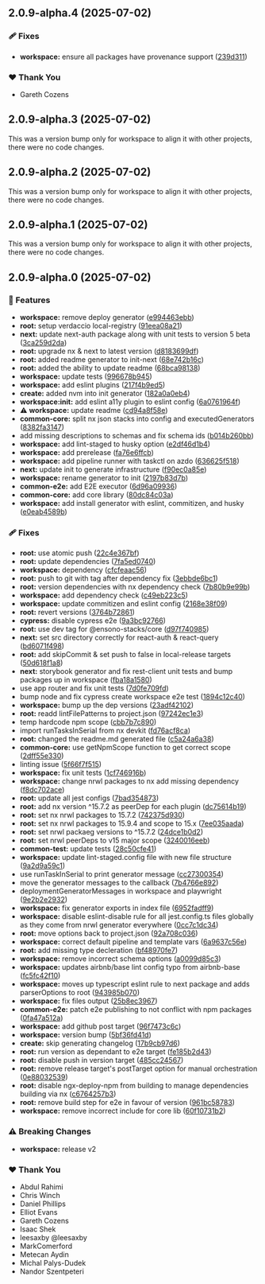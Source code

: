 ## 2.0.9-alpha.4 (2025-07-02)

### 🩹 Fixes

- **workspace:** ensure all packages have provenance support ([239d311](https://github.com/Ensono/stacks-nx-plugins/commit/239d311))

### ❤️ Thank You

- Gareth Cozens

## 2.0.9-alpha.3 (2025-07-02)

This was a version bump only for workspace to align it with other projects, there were no code changes.

## 2.0.9-alpha.2 (2025-07-02)

This was a version bump only for workspace to align it with other projects, there were no code changes.

## 2.0.9-alpha.1 (2025-07-02)

This was a version bump only for workspace to align it with other projects, there were no code changes.

## 2.0.9-alpha.0 (2025-07-02)

### 🚀 Features

- **workspace:** remove deploy generator ([e994463ebb](https://github.com/Ensono/stacks-nx-plugins/commit/e994463ebb))
- **root:** setup verdaccio local-registry ([91eea08a21](https://github.com/Ensono/stacks-nx-plugins/commit/91eea08a21))
- **next:** update next-auth package along with unit tests to version 5 beta ([3ca259d2da](https://github.com/Ensono/stacks-nx-plugins/commit/3ca259d2da))
- **root:** upgrade nx & next to latest version ([d8183699df](https://github.com/Ensono/stacks-nx-plugins/commit/d8183699df))
- **root:** added readme generator to init-next ([68e742b16c](https://github.com/Ensono/stacks-nx-plugins/commit/68e742b16c))
- **root:** added the ability to update readme ([68bca98138](https://github.com/Ensono/stacks-nx-plugins/commit/68bca98138))
- **workspace:** update tests ([996678b945](https://github.com/Ensono/stacks-nx-plugins/commit/996678b945))
- **workspace:** add eslint plugins ([217f4b9ed5](https://github.com/Ensono/stacks-nx-plugins/commit/217f4b9ed5))
- **create:** added nvm into init generator ([182a0a0eb4](https://github.com/Ensono/stacks-nx-plugins/commit/182a0a0eb4))
- **workspace:init:** add eslint a11y plugin to eslint config ([6a0761964f](https://github.com/Ensono/stacks-nx-plugins/commit/6a0761964f))
- ⚠️  **workspace:** update readme ([cd94a8f58e](https://github.com/Ensono/stacks-nx-plugins/commit/cd94a8f58e))
- **common-core:** split nx json stacks into config and executedGenerators ([8382fa3147](https://github.com/Ensono/stacks-nx-plugins/commit/8382fa3147))
- add missing descriptions to schemas and fix schema ids ([b014b260bb](https://github.com/Ensono/stacks-nx-plugins/commit/b014b260bb))
- **workspace:** add lint-staged to husky option ([e2df46d1b4](https://github.com/Ensono/stacks-nx-plugins/commit/e2df46d1b4))
- **workspace:** add prerelease ([fa76e6ffcb](https://github.com/Ensono/stacks-nx-plugins/commit/fa76e6ffcb))
- **workspace:** add pipeline runner with taskctl on azdo ([636625f518](https://github.com/Ensono/stacks-nx-plugins/commit/636625f518))
- **next:** update init to generate infrastructure ([f90ec0a85e](https://github.com/Ensono/stacks-nx-plugins/commit/f90ec0a85e))
- **workspace:** rename generator to init ([2197b83d7b](https://github.com/Ensono/stacks-nx-plugins/commit/2197b83d7b))
- **common-e2e:** add E2E executor ([6d96a09936](https://github.com/Ensono/stacks-nx-plugins/commit/6d96a09936))
- **common-core:** add core library ([80dc84c03a](https://github.com/Ensono/stacks-nx-plugins/commit/80dc84c03a))
- **workspace:** add install generator with eslint, commitizen, and husky ([e0eab4589b](https://github.com/Ensono/stacks-nx-plugins/commit/e0eab4589b))

### 🩹 Fixes

- **root:** use atomic push ([22c4e367bf](https://github.com/Ensono/stacks-nx-plugins/commit/22c4e367bf))
- **root:** update dependencies ([7fa5ed0740](https://github.com/Ensono/stacks-nx-plugins/commit/7fa5ed0740))
- **workspace:** dependency ([cfcfeaac56](https://github.com/Ensono/stacks-nx-plugins/commit/cfcfeaac56))
- **root:** push to git with tag after dependency fix ([3ebbde6bc1](https://github.com/Ensono/stacks-nx-plugins/commit/3ebbde6bc1))
- **root:** version dependencies with nx dependency check ([7b80b9e99b](https://github.com/Ensono/stacks-nx-plugins/commit/7b80b9e99b))
- **workspace:** add dependency check ([c49eb223c5](https://github.com/Ensono/stacks-nx-plugins/commit/c49eb223c5))
- **workspace:** update commitizen and eslint config ([2168e38f09](https://github.com/Ensono/stacks-nx-plugins/commit/2168e38f09))
- **root:** revert versions ([3764b72861](https://github.com/Ensono/stacks-nx-plugins/commit/3764b72861))
- **cypress:** disable cypress e2e ([9a3bc92766](https://github.com/Ensono/stacks-nx-plugins/commit/9a3bc92766))
- **root:** use dev tag for @ensono-stacks/core ([d97f740985](https://github.com/Ensono/stacks-nx-plugins/commit/d97f740985))
- **next:** set src directory correctly for react-auth & react-query ([bd6071f498](https://github.com/Ensono/stacks-nx-plugins/commit/bd6071f498))
- **root:** add skipCommit & set push to false in local-release targets ([50d618f1a8](https://github.com/Ensono/stacks-nx-plugins/commit/50d618f1a8))
- **next:** storybook generator and fix rest-client unit tests and bump packages up in workspace ([fba18a1580](https://github.com/Ensono/stacks-nx-plugins/commit/fba18a1580))
- use app router and fix unit tests ([7d0fe709fd](https://github.com/Ensono/stacks-nx-plugins/commit/7d0fe709fd))
- bump node and fix cypress create workspace e2e test ([1894c12c40](https://github.com/Ensono/stacks-nx-plugins/commit/1894c12c40))
- **workspace:** bump up the dep versions ([23adf42102](https://github.com/Ensono/stacks-nx-plugins/commit/23adf42102))
- **root:** readd lintFilePatterns to project.json ([97242ec1e3](https://github.com/Ensono/stacks-nx-plugins/commit/97242ec1e3))
- temp hardcode npm scope ([cbb7b7c890](https://github.com/Ensono/stacks-nx-plugins/commit/cbb7b7c890))
- import runTasksInSerial from nx devkit ([fd76acf8ca](https://github.com/Ensono/stacks-nx-plugins/commit/fd76acf8ca))
- **root:** changed the readme.md generated file ([c5a24a6a38](https://github.com/Ensono/stacks-nx-plugins/commit/c5a24a6a38))
- **common-core:** use getNpmScope function to get correct scope ([2dff55e330](https://github.com/Ensono/stacks-nx-plugins/commit/2dff55e330))
- linting issue ([5f66f7f515](https://github.com/Ensono/stacks-nx-plugins/commit/5f66f7f515))
- **workspace:** fix unit tests ([1cf746916b](https://github.com/Ensono/stacks-nx-plugins/commit/1cf746916b))
- **workspace:** change nrwl packages to nx add missing dependency ([f8dc702ace](https://github.com/Ensono/stacks-nx-plugins/commit/f8dc702ace))
- **root:** update all jest configs ([7bad354873](https://github.com/Ensono/stacks-nx-plugins/commit/7bad354873))
- **root:** add nx version ^15.7.2 as peerDep for each plugin ([dc75614b19](https://github.com/Ensono/stacks-nx-plugins/commit/dc75614b19))
- **root:** set nx nrwl packages to 15.7.2 ([742375d930](https://github.com/Ensono/stacks-nx-plugins/commit/742375d930))
- **root:** set nx nrwl packages to 15.9.4 and scope to 15.x ([7ee035aada](https://github.com/Ensono/stacks-nx-plugins/commit/7ee035aada))
- **root:** set nrwl packaeg versions to ^15.7.2 ([24dce1b0d2](https://github.com/Ensono/stacks-nx-plugins/commit/24dce1b0d2))
- **root:** set nrwl peerDeps to v15 major scope ([3240016eeb](https://github.com/Ensono/stacks-nx-plugins/commit/3240016eeb))
- **common-test:** update tests ([28c50cfe41](https://github.com/Ensono/stacks-nx-plugins/commit/28c50cfe41))
- **workspace:** update lint-staged.config file with new file structure ([9a2d9a59c1](https://github.com/Ensono/stacks-nx-plugins/commit/9a2d9a59c1))
- use runTaskInSerial to print generator message ([cc27300354](https://github.com/Ensono/stacks-nx-plugins/commit/cc27300354))
- move the generator messages to the callback ([7b4766e892](https://github.com/Ensono/stacks-nx-plugins/commit/7b4766e892))
- deploymentGeneratorMessages in workspace and playwright ([9e2b2e2932](https://github.com/Ensono/stacks-nx-plugins/commit/9e2b2e2932))
- **workspace:** fix generator exports in index file ([6952fadff9](https://github.com/Ensono/stacks-nx-plugins/commit/6952fadff9))
- **workspace:** disable eslint-disable rule for all jest.config.ts files globally as they come from nrwl generator everywhere ([0cc7c1dc34](https://github.com/Ensono/stacks-nx-plugins/commit/0cc7c1dc34))
- **root:** move options back to project.json ([92a708c036](https://github.com/Ensono/stacks-nx-plugins/commit/92a708c036))
- **workspace:** correct default pipeline and template vars ([6a9637c56e](https://github.com/Ensono/stacks-nx-plugins/commit/6a9637c56e))
- **root:** add missing type decleration ([bf48970fe7](https://github.com/Ensono/stacks-nx-plugins/commit/bf48970fe7))
- **workspace:** remove incorrect schema options ([a0099d85c3](https://github.com/Ensono/stacks-nx-plugins/commit/a0099d85c3))
- **workspace:** updates airbnb/base lint config typo from airbnb-base ([fc5fc42f10](https://github.com/Ensono/stacks-nx-plugins/commit/fc5fc42f10))
- **workspace:** moves up typescript eslint rule to next package and adds parserOptions to root ([943985b070](https://github.com/Ensono/stacks-nx-plugins/commit/943985b070))
- **workspace:** fix files output ([25b8ec3967](https://github.com/Ensono/stacks-nx-plugins/commit/25b8ec3967))
- **common-e2e:** patch e2e publishing to not conflict with npm packages ([0fa47a512a](https://github.com/Ensono/stacks-nx-plugins/commit/0fa47a512a))
- **workspace:** add github post target ([96f7473c6c](https://github.com/Ensono/stacks-nx-plugins/commit/96f7473c6c))
- **workspace:** version bump ([5bf36fd41d](https://github.com/Ensono/stacks-nx-plugins/commit/5bf36fd41d))
- **create:** skip generating changelog ([17b9cb97d6](https://github.com/Ensono/stacks-nx-plugins/commit/17b9cb97d6))
- **root:** run version as dependant to e2e target ([fe185b2d43](https://github.com/Ensono/stacks-nx-plugins/commit/fe185b2d43))
- **root:** disable push in version target ([485cc24567](https://github.com/Ensono/stacks-nx-plugins/commit/485cc24567))
- **root:** remove release target's postTarget option for manual orchestration ([0e88032539](https://github.com/Ensono/stacks-nx-plugins/commit/0e88032539))
- **root:** disable ngx-deploy-npm from building to manage dependencies building via nx ([c6764257b3](https://github.com/Ensono/stacks-nx-plugins/commit/c6764257b3))
- **root:** remove build step for e2e in favour of version ([961bc58783](https://github.com/Ensono/stacks-nx-plugins/commit/961bc58783))
- **workspace:** remove incorrect include for core lib ([60f10731b2](https://github.com/Ensono/stacks-nx-plugins/commit/60f10731b2))

### ⚠️  Breaking Changes

- **workspace:** release v2

### ❤️ Thank You

- Abdul Rahimi
- Chris Winch
- Daniel Phillips
- Elliot Evans
- Gareth Cozens
- Isaac Shek
- leesaxby @leesaxby
- MarkComerford
- Metecan Aydin
- Michal Palys-Dudek
- Nandor Szentpeteri